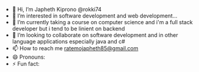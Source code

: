 - 👋 Hi, I’m Japheth Kiprono @rokki74
- 👀 I’m interested in software development and web development...
- 🌱 I’m currently taking a course on computer science and i'm a full stack developer but i tend to be linient on backend
- 💞️ I’m looking to collaborate on software development and in other language applications especially java and c#
- 📫 How to reach me  ratemojapheth85@gmail.com 
- 😄 Pronouns: 
- ⚡ Fun fact: 

<!---
rokki74/rokki74 is a ✨ special ✨ repository because its `README.md` (this file) appears on your GitHub profile.
You can click the Preview link to take a look at your changes.
--->
